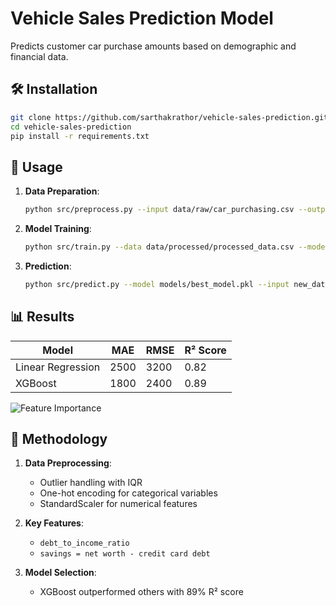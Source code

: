 # Vehicle Sales Prediction Model

Predicts customer car purchase amounts based on demographic and financial data.

## 🛠️ Installation
```bash
git clone https://github.com/sarthakrathor/vehicle-sales-prediction.git
cd vehicle-sales-prediction
pip install -r requirements.txt
```

## 🚀 Usage
1. **Data Preparation**:
   ```bash
   python src/preprocess.py --input data/raw/car_purchasing.csv --output data/processed/
   ```

2. **Model Training**:
   ```bash
   python src/train.py --data data/processed/processed_data.csv --model models/best_model.pkl
   ```

3. **Prediction**:
   ```bash
   python src/predict.py --model models/best_model.pkl --input new_data.csv
   ```

## 📊 Results
| Model          | MAE   | RMSE  | R² Score |
|----------------|-------|-------|----------|
| Linear Regression | 2500 | 3200  | 0.82     |
| XGBoost        | 1800  | 2400  | 0.89     |

![Feature Importance](reports/figures/feature_importance.png)

## 📝 Methodology
1. **Data Preprocessing**:
   - Outlier handling with IQR
   - One-hot encoding for categorical variables
   - StandardScaler for numerical features

2. **Key Features**:
   - `debt_to_income_ratio`
   - `savings = net worth - credit card debt`

3. **Model Selection**:
   - XGBoost outperformed others with 89% R² score
